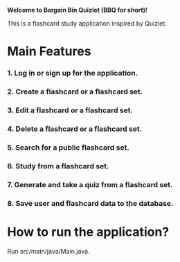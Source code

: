 **Welcome to Bargain Bin Quizlet (BBQ for short)!**

This is a flashcard study application inspired by Quizlet.

# Main Features

### 1. Log in or sign up for the application.

### 2. Create a flashcard or a flashcard set.

### 3. Edit a flashcard or a flashcard set.

### 4. Delete a flashcard or a flashcard set.

### 5. Search for a public flashcard set.

### 6. Study from a flashcard set.

### 7. Generate and take a quiz from a flashcard set.

### 8. Save user and flashcard data to the database.

# How to run the application?

Run src/main/java/Main.java.
